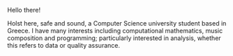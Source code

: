Hello there!<p>
Holst here, safe and sound, a Computer Science university student 
based in Greece.
I have many interests including computational mathematics, music composition and programming; particularly interested in analysis, whether this refers to data or quality assurance.

<!---
nvHolst/nvHolst is a ✨ special ✨ repository because its `README.md` (this file) appears on your GitHub profile.
You can click the Preview link to take a look at your changes.
--->
